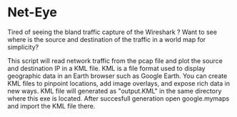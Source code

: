 # Net-Eye

Tired of seeing the bland traffic capture of the Wireshark ? Want to see where is the source and destination of the traffic in a world map for simplicity?

This script will read network traffic from the pcap file and plot the source and destination IP in a KML file. 
KML is a file format used to display geographic data in an Earth browser such as Google Earth. 
You can create KML files to pinpoint locations, add image overlays, and expose rich data in new ways.
KML file will generated as "output.KML" in the same directory where this exe is located.
After succesfull generation open google.mymaps and import the KML file there. 
